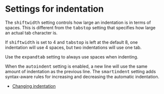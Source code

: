 # Settings for indentation

The <kbd>shiftwidth</kbd> setting controls how large an indentation is in terms
of spaces. This is different from the <kbd>tabstop</kbd> setting that specifies
how large an actual tab character is.

If <kbd>shiftwidth</kbd> is set to 4 and <kbd>tabstop</kbd> is left at the
default 8, one indentation will use 4 spaces, but two indentations will use one
tab.

Use the <kbd>expandtab</kbd> setting to always use spaces when indenting.

When the <kbd>autoindent</kbd> setting is enabled, a new line will use the same
amount of indentation as the previous line. The <kbd>smartindent</kbd> setting
adds syntax-aware rules for increasing and decreasing the automatic indentation.

  * [Changing indentation](change_indent.html)

